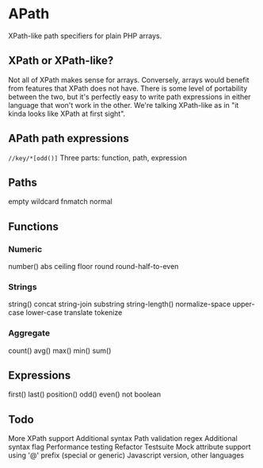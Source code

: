 APath
=====

XPath-like path specifiers for plain PHP arrays.

XPath or XPath-like?
--------------------
Not all of XPath makes sense for arrays. Conversely, arrays would benefit from
features that XPath does not have. There is some level of portability between
the two, but it's perfectly easy to write path expressions in either language
that won't work in the other. We're talking XPath-like as in "it kinda
looks like XPath at first sight".

APath path expressions
----------------------
`//key/*[odd()]`
Three parts: function, path, expression

Paths
-----
empty
wildcard
fnmatch
normal

Functions
---------
### Numeric
number()
abs
ceiling
floor
round
round-half-to-even
### Strings
string()
concat
string-join
substring
string-length()
normalize-space
upper-case
lower-case
translate
tokenize
### Aggregate
count()
avg()
max()
min()
sum()

Expressions
-----------
first()
last()
position()
odd()
even()
not
boolean


Todo
----
More XPath support
Additional syntax
Path validation regex
Additional syntax flag
Performance testing
Refactor
Testsuite
Mock attribute support using '@' prefix (special or generic)
Javascript version, other languages